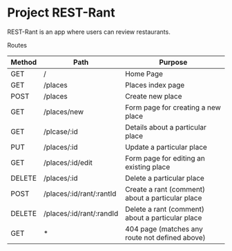 # Project REST-Rant

REST-Rant is an app where users can review restaurants.

Routes

| Method | Path | Purpose |
|---|---|---|
| GET | / | Home Page |
| GET | /places | Places index page | 
| POST | /places | Create new place | 
| GET | /places/new | Form page for creating a new place |
| GET | /plcase/:id | Details about a particular place |
| PUT | /places/:id | Update a particular place |
| GET | /places/:id/edit | Form page for editing an existing place |
| DELETE | /places/:id | Delete a particular place |
| POST | /places/:id/rant/:rantId | Create a rant (comment) about a particular place |
| DELETE | /places/:id/rant/:randId | Delete a rant (comment) about a particular place |
| GET | * | 404 page (matches any route not defined above) |
